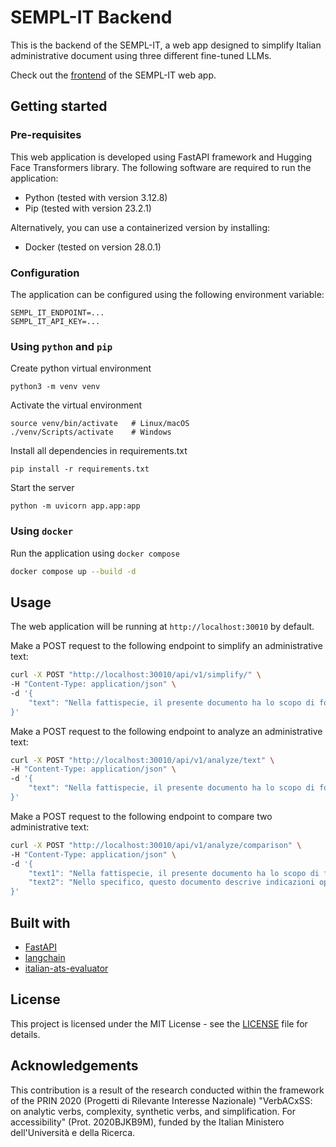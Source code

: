 # SEMPL-IT Backend
This is the backend of the SEMPL-IT, a web app designed to simplify Italian administrative document using three different fine-tuned LLMs.

Check out the [frontend](https://github.com/VerbACxSS/semp-it-frontend) of the SEMPL-IT web app.

## Getting started
### Pre-requisites
This web application is developed using FastAPI framework and Hugging Face Transformers library. The following software are required to run the application:
* Python (tested with version 3.12.8)
* Pip (tested with version 23.2.1)

Alternatively, you can use a containerized version by installing:
* Docker (tested on version 28.0.1)

### Configuration
The application can be configured using the following environment variable:
```
SEMPL_IT_ENDPOINT=...
SEMPL_IT_API_KEY=...
```

### Using `python` and `pip`
Create python virtual environment
```shell
python3 -m venv venv
```
Activate the virtual environment
```shell
source venv/bin/activate   # Linux/macOS
./venv/Scripts/activate    # Windows
```
Install all dependencies in requirements.txt
```shell
pip install -r requirements.txt
```
Start the server
```shell
python -m uvicorn app.app:app 
```

### Using `docker`
Run the application using `docker compose`
```sh
docker compose up --build -d
```

## Usage
The web application will be running at `http://localhost:30010` by default. 

Make a POST request to the following endpoint to simplify an administrative text:
```sh
curl -X POST "http://localhost:30010/api/v1/simplify/" \
-H "Content-Type: application/json" \
-d '{
    "text": "Nella fattispecie, il presente documento ha lo scopo di fornire indicazioni operative per la gestione del personale."
}'
```

Make a POST request to the following endpoint to analyze an administrative text:
```sh
curl -X POST "http://localhost:30010/api/v1/analyze/text" \
-H "Content-Type: application/json" \
-d '{
    "text": "Nella fattispecie, il presente documento ha lo scopo di fornire indicazioni operative per la gestione del personale."
}'
```

Make a POST request to the following endpoint to compare two administrative text:
```sh
curl -X POST "http://localhost:30010/api/v1/analyze/comparison" \
-H "Content-Type: application/json" \
-d '{
    "text1": "Nella fattispecie, il presente documento ha lo scopo di fornire indicazioni operative per la gestione del personale.",
    "text2": "Nello specifico, questo documento descrive indicazioni operative per la gestione del personale."
}'
```

## Built with
* [FastAPI](https://fastapi.tiangolo)
* [langchain](https://www.langchain.com)
* [italian-ats-evaluator](https://pypi.org/project/italian-ats-evaluator/)

## License
This project is licensed under the MIT License - see the [LICENSE](LICENSE) file for details.

## Acknowledgements
This contribution is a result of the research conducted within the framework of the PRIN 2020 (Progetti di Rilevante Interesse Nazionale) "VerbACxSS: on analytic verbs, complexity, synthetic verbs, and simplification. For accessibility" (Prot. 2020BJKB9M), funded by the Italian Ministero dell'Università e della Ricerca.